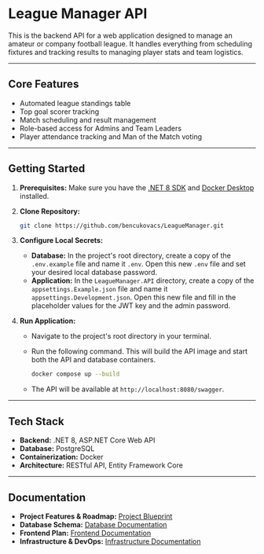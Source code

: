 # League Manager API

This is the backend API for a web application designed to manage an amateur or company football league. It handles everything from scheduling fixtures and tracking results to managing player stats and team logistics.

---

## Core Features

* Automated league standings table
* Top goal scorer tracking
* Match scheduling and result management
* Role-based access for Admins and Team Leaders
* Player attendance tracking and Man of the Match voting

---

## Getting Started

1. **Prerequisites:** Make sure you have the [.NET 8 SDK](https://dotnet.microsoft.com/download/dotnet/8.0) and [Docker Desktop](https://www.docker.com/products/docker-desktop/) installed.
2. **Clone Repository:**

    ```bash
    git clone https://github.com/bencukovacs/LeagueManager.git
    ```

3. **Configure Local Secrets:**
    * **Database:** In the project's root directory, create a copy of the `.env.example` file and name it `.env`. Open this new `.env` file and set your desired local database password.
    * **Application:** In the `LeagueManager.API` directory, create a copy of the `appsettings.Example.json` file and name it `appsettings.Development.json`. Open this new file and fill in the placeholder values for the JWT key and the admin password.
4. **Run Application:**
    * Navigate to the project's root directory in your terminal.
    * Run the following command. This will build the API image and start both the API and database containers.

        ```bash
        docker compose up --build
        ```

    * The API will be available at `http://localhost:8080/swagger`.

---

## Tech Stack

* **Backend:** .NET 8, ASP.NET Core Web API
* **Database:** PostgreSQL
* **Containerization:** Docker
* **Architecture:** RESTful API, Entity Framework Core

---

## Documentation

* **Project Features & Roadmap:** [Project Blueprint](docs/BLUEPRINT.md)
* **Database Schema:** [Database Documentation](docs/DATABASE.md)
* **Frontend Plan:** [Frontend Documentation](docs/FRONTEND.md)
* **Infrastructure & DevOps:** [Infrastructure Documentation](docs/INFRASTRUCTURE.md)
